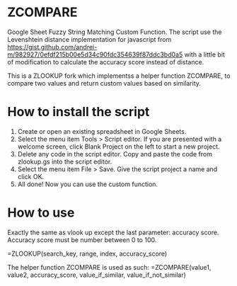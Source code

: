 # ZCOMPARE

Google Sheet Fuzzy String Matching Custom Function. The script use the Levenshtein distance implementation for javascript from https://gist.github.com/andrei-m/982927/0efdf215b00e5d34c90fdc354639f87ddc3bd0a5 with a little bit of modification to calculate the accuracy score instead of distance.

This is a ZLOOKUP fork which implementss a helper function ZCOMPARE, to compare two values and return custom values based on similarity.

# How to install the script

1. Create or open an existing spreadsheet in Google Sheets.
2. Select the menu item Tools > Script editor. If you are presented with a welcome screen, click Blank Project on the left to start a new project.
3. Delete any code in the script editor. Copy and paste the code from zlookup.gs into the script editor.
4. Select the menu item File > Save. Give the script project a name and click OK.
5. All done! Now you can use the custom function.

# How to use

Exactly the same as vlook up except the last parameter: accuracy score. Accuracy score must be number between 0 to 100.

=ZLOOKUP(search_key, range, index, accuracy_score)

The helper function ZCOMPARE is used as such:
=ZCOMPARE(value1, value2, accuracy_score, value_if_similar, value_if_not_similar)
